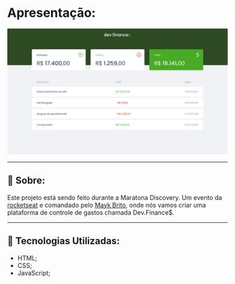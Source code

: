 # Apresentação:

<img src="./images/inicio.png">


---


## :book: Sobre:

Este projeto está sendo feito durante a Maratona Discovery. Um evento da [rocketseat](https://app.rocketseat.com.br/) e comandado pelo [Mayk Brito](https://www.youtube.com/channel/UCkr-unKyg_SiEzUwUY_uluQ), onde nós vamos criar uma plataforma de controle de gastos chamada Dev.Finance$.

---

## :rocket: Tecnologias Utilizadas:

- HTML;
- CSS;
- JavaScript; 